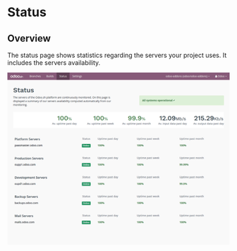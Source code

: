# Status

## Overview

The status page shows statistics regarding the servers your project
uses. It includes the servers availability.

<img src="status/interface-status.png" class="align-center"
alt="image" />

